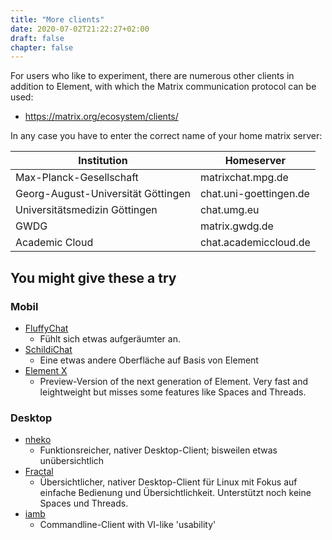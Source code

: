 ```yaml
---
title: "More clients"
date: 2020-07-02T21:22:27+02:00
draft: false
chapter: false
---
```


For users who like to experiment, there are numerous other clients in addition to Element, with which the Matrix communication protocol can be used:

- https://matrix.org/ecosystem/clients/

In any case you have to enter the correct name of your home matrix server:

| Institution | Homeserver |
|---|---|
| Max-Planck-Gesellschaft | matrixchat.mpg.de |
| Georg-August-Universität Göttingen | chat.uni-goettingen.de |
| Universitätsmedizin Göttingen  | chat.umg.eu |
| GWDG | matrix.gwdg.de |
| Academic Cloud | chat.academiccloud.de |


## You might give these a try

### Mobil
- [FluffyChat](https://fluffychat.im/)
    - Fühlt sich etwas aufgeräumter an.
- [SchildiChat](https://schildi.chat/)
    - Eine etwas andere Oberfläche auf Basis von Element
- [Element X](https://element.io/labs/element-x)
    - Preview-Version of the next generation of Element. Very fast and leightweight but misses some features like Spaces and Threads.

### Desktop
- [nheko](https://nheko-reborn.github.io/)
    - Funktionsreicher, nativer Desktop-Client; bisweilen etwas unübersichtlich
- [Fractal](https://gitlab.gnome.org/World/fractal)
    - Übersichtlicher, nativer Desktop-Client für Linux mit Fokus auf einfache Bedienung und Übersichtlichkeit. Unterstützt noch keine Spaces und Threads.
- [iamb](https://iamb.chat/)
    - Commandline-Client with VI-like 'usability'
